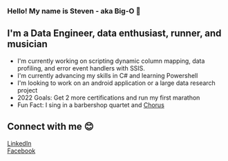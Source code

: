 ### Hello! My name is Steven - aka Big-O 🦒

## I'm a Data Engineer, data enthusiast, runner, and musician

- I'm currently working on scripting dynamic column mapping, data profiling, and error event handlers with SSIS.
- I'm currently advancing my skills in C# and learning Powershell
- I'm looking to work on an android application or a large data research project
- 2022 Goals: Get 2 more certifications and run my first marathon
- Fun Fact: I sing in a barbershop quartet and [Chorus]

## Connect with me 😊
[LinkedIn]  <br />
[Facebook]
<br />

[Comment]: < Languages and Tools>
<br />

[Facebook]: https://www.facebook.com/
[LinkedIn]: https://www.linkedin.com/in/steven-harris-11196412a/
[music]: https://open.spotify.com/playlist/4BQGOn1zHCiAqMKcaYXtx0?si=fce071e2b4734825
[Chorus]: https://circlecitysound.org/
